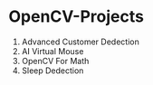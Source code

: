 # OpenCV-Projects
1. Advanced Customer Dedection 
2. AI Virtual Mouse
3. OpenCV For Math
4. Sleep Dedection
